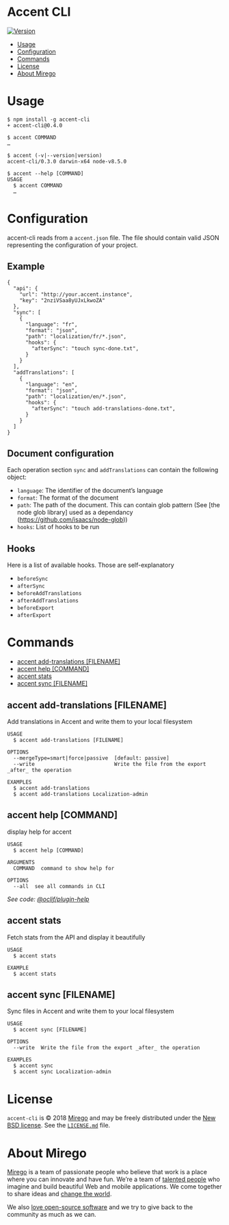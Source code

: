 Accent CLI
======

[![Version](https://img.shields.io/npm/v/accent-cli.svg)](https://npmjs.org/package/accent-cli)

<!-- toc -->
* [Usage](#usage)
* [Configuration](#configuration)
* [Commands](#commands)
* [License](#license)
* [About Mirego](#about-mirego)
<!-- tocstop -->

# Usage
<!-- usage -->
```sh-session
$ npm install -g accent-cli
+ accent-cli@0.4.0

$ accent COMMAND
…

$ accent (-v|--version|version)
accent-cli/0.3.0 darwin-x64 node-v8.5.0

$ accent --help [COMMAND]
USAGE
  $ accent COMMAND
  …
```
<!-- usagestop -->

# Configuration

accent-cli reads from a `accent.json` file. The file should contain valid JSON representing the configuration of your project.

## Example

```
{
  "api": {
    "url": "http://your.accent.instance",
    "key": "2nziVSaa8yUJxLkwoZA"
  },
  "sync": [
    {
      "language": "fr",
      "format": "json",
      "path": "localization/fr/*.json",
      "hooks": {
        "afterSync": "touch sync-done.txt",
      }
    }
  ],
  "addTranslations": [
    {
      "language": "en",
      "format": "json",
      "path": "localization/en/*.json",
      "hooks": {
        "afterSync": "touch add-translations-done.txt",
      }
    }
  ]
}
```

## Document configuration

Each operation section `sync` and `addTranslations` can contain the following object:

- `language`: The identifier of the document’s language
- `format`: The format of the document
- `path`: The path of the document. This can contain glob pattern (See [the node glob library] used as a dependancy (https://github.com/isaacs/node-glob))
- `hooks`: List of hooks to be run

## Hooks

Here is a list of available hooks. Those are self-explanatory

- `beforeSync`
- `afterSync`
- `beforeAddTranslations`
- `afterAddTranslations`
- `beforeExport`
- `afterExport`

# Commands
<!-- commands -->
* [accent add-translations [FILENAME]](#accent-add-translations-filename)
* [accent help [COMMAND]](#accent-help-command)
* [accent stats](#accent-stats)
* [accent sync [FILENAME]](#accent-sync-filename)

## accent add-translations [FILENAME]

Add translations in Accent and write them to your local filesystem

```
USAGE
  $ accent add-translations [FILENAME]

OPTIONS
  --mergeType=smart|force|passive  [default: passive]
  --write                          Write the file from the export _after_ the operation

EXAMPLES
  $ accent add-translations
  $ accent add-translations Localization-admin
```

## accent help [COMMAND]

display help for accent

```
USAGE
  $ accent help [COMMAND]

ARGUMENTS
  COMMAND  command to show help for

OPTIONS
  --all  see all commands in CLI
```

_See code: [@oclif/plugin-help](https://github.com/oclif/plugin-help/blob/v1.2.2/src/commands/help.ts)_

## accent stats

Fetch stats from the API and display it beautifully

```
USAGE
  $ accent stats

EXAMPLE
  $ accent stats
```

## accent sync [FILENAME]

Sync files in Accent and write them to your local filesystem

```
USAGE
  $ accent sync [FILENAME]

OPTIONS
  --write  Write the file from the export _after_ the operation

EXAMPLES
  $ accent sync
  $ accent sync Localization-admin
```
<!-- commandsstop -->

# License

`accent-cli` is © 2018 [Mirego](http://www.mirego.com) and may be freely distributed under the [New BSD license](http://opensource.org/licenses/BSD-3-Clause).  See the [`LICENSE.md`](https://github.com/mirego/accent-cli/blob/master/LICENSE.md) file.

# About Mirego

[Mirego](http://mirego.com) is a team of passionate people who believe that work is a place where you can innovate and have fun. We’re a team of [talented people](http://life.mirego.com) who imagine and build beautiful Web and mobile applications. We come together to share ideas and [change the world](http://mirego.org).

We also [love open-source software](http://open.mirego.com) and we try to give back to the community as much as we can.
